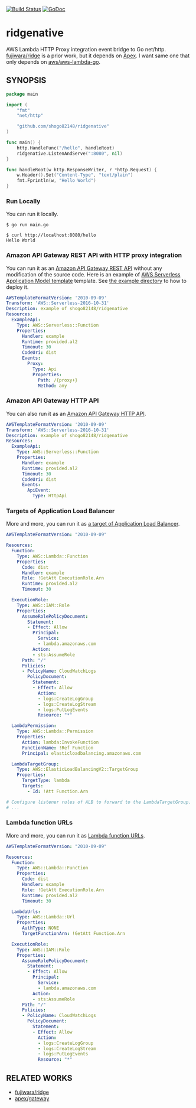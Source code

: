 [![Build Status](https://github.com/shogo82148/ridgenative/workflows/Test/badge.svg)](https://github.com/shogo82148/ridgenative/actions)
[![GoDoc](https://godoc.org/github.com/shogo82148/ridgenative?status.svg)](https://godoc.org/github.com/shogo82148/ridgenative)

# ridgenative
AWS Lambda HTTP Proxy integration event bridge to Go net/http.
[fujiwara/ridge](https://github.com/fujiwara/ridge) is a prior work, but it depends on [Apex](http://apex.run/).
I want same one that only depends on [aws/aws-lambda-go](https://github.com/aws/aws-lambda-go).

## SYNOPSIS

```go
package main

import (
	"fmt"
	"net/http"

	"github.com/shogo82148/ridgenative"
)

func main() {
	http.HandleFunc("/hello", handleRoot)
	ridgenative.ListenAndServe(":8080", nil)
}

func handleRoot(w http.ResponseWriter, r *http.Request) {
	w.Header().Set("Content-Type", "text/plain")
	fmt.Fprintln(w, "Hello World")
}
```

### Run Locally

You can run it locally.

```
$ go run main.go
```

```
$ curl http://localhost:8080/hello
Hello World
```

### Amazon API Gateway REST API with HTTP proxy integration

You can run it as an [Amazon API Gateway REST API](https://docs.aws.amazon.com/apigateway/latest/developerguide/apigateway-rest-api.html) without any modification of the source code.
Here is an example of [AWS Serverless Application Model template](https://github.com/awslabs/serverless-application-model/blob/master/versions/2016-10-31.md) template.
See [the example directory](https://github.com/shogo82148/ridgenative/tree/main/example) to how to deploy it.

```yaml
AWSTemplateFormatVersion: '2010-09-09'
Transform: 'AWS::Serverless-2016-10-31'
Description: example of shogo82148/ridgenative
Resources:
  ExampleApi:
    Type: AWS::Serverless::Function
    Properties:
      Handler: example
      Runtime: provided.al2
      Timeout: 30
      CodeUri: dist
      Events:
        Proxy:
          Type: Api
          Properties:
            Path: /{proxy+}
            Method: any
```

### Amazon API Gateway HTTP API

You can also run it as an [Amazon API Gateway HTTP API](https://docs.aws.amazon.com/apigateway/latest/developerguide/http-api.html).

```yaml
AWSTemplateFormatVersion: '2010-09-09'
Transform: 'AWS::Serverless-2016-10-31'
Description: example of shogo82148/ridgenative
Resources:
  ExampleApi:
    Type: AWS::Serverless::Function
    Properties:
      Handler: example
      Runtime: provided.al2
      Timeout: 30
      CodeUri: dist
      Events:
        ApiEvent:
          Type: HttpApi
```

### Targets of Application Load Balancer

More and more, you can run it as [a target of Application Load Balancer](https://docs.aws.amazon.com/elasticloadbalancing/latest/application/lambda-functions.html).

```yaml
AWSTemplateFormatVersion: "2010-09-09"

Resources:
  Function:
    Type: AWS::Lambda::Function
    Properties:
      Code: dist
      Handler: example
      Role: !GetAtt ExecutionRole.Arn
      Runtime: provided.al2
      Timeout: 30

  ExecutionRole:
    Type: AWS::IAM::Role
    Properties:
      AssumeRolePolicyDocument:
        Statement:
        - Effect: Allow
          Principal:
            Service:
            - lambda.amazonaws.com
          Action:
          - sts:AssumeRole
      Path: "/"
      Policies:
      - PolicyName: CloudWatchLogs
        PolicyDocument:
          Statement:
          - Effect: Allow
            Action:
            - logs:CreateLogGroup
            - logs:CreateLogStream
            - logs:PutLogEvents
            Resource: "*"

  LambdaPermission:
    Type: AWS::Lambda::Permission
    Properties:
      Action: lambda:InvokeFunction
      FunctionName: !Ref Function
      Principal: elasticloadbalancing.amazonaws.com

  LambdaTargetGroup:
    Type: AWS::ElasticLoadBalancingV2::TargetGroup
    Properties:
      TargetType: lambda
      Targets:
        - Id: !Att Function.Arn

# Configure listener rules of ALB to forward to the LambdaTargetGroup.
# ...
```

### Lambda function URLs

More and more, you can run it as [Lambda function URLs](https://docs.aws.amazon.com/lambda/latest/dg/lambda-urls.html).

```yaml
AWSTemplateFormatVersion: "2010-09-09"

Resources:
  Function:
    Type: AWS::Lambda::Function
    Properties:
      Code: dist
      Handler: example
      Role: !GetAtt ExecutionRole.Arn
      Runtime: provided.al2
      Timeout: 30

  LambdaUrls:
    Type: AWS::Lambda::Url
    Properties:
      AuthType: NONE
      TargetFunctionArn: !GetAtt Function.Arn

  ExecutionRole:
    Type: AWS::IAM::Role
    Properties:
      AssumeRolePolicyDocument:
        Statement:
        - Effect: Allow
          Principal:
            Service:
            - lambda.amazonaws.com
          Action:
          - sts:AssumeRole
      Path: "/"
      Policies:
      - PolicyName: CloudWatchLogs
        PolicyDocument:
          Statement:
          - Effect: Allow
            Action:
            - logs:CreateLogGroup
            - logs:CreateLogStream
            - logs:PutLogEvents
            Resource: "*"
```

## RELATED WORKS

- [fujiwara/ridge](https://github.com/fujiwara/ridge)
- [apex/gateway](https://github.com/apex/gateway)

